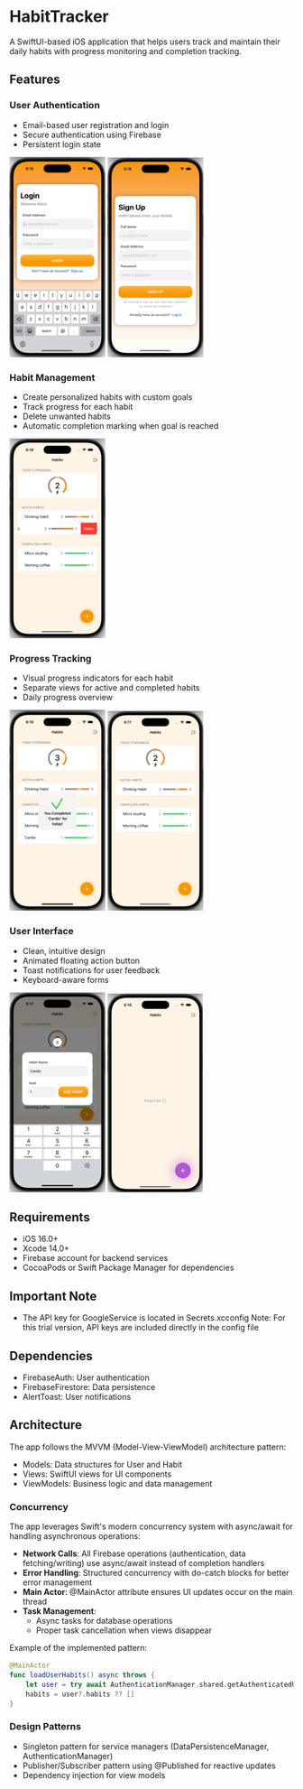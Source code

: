 # HabitTracker

A SwiftUI-based iOS application that helps users track and maintain their daily habits with progress monitoring and completion tracking.

## Features

### User Authentication
- Email-based user registration and login
- Secure authentication using Firebase
- Persistent login state
  
![ScreenShot](/ScreenShots/Login.png)
![ScreenShot](/ScreenShots/Signup.png)

### Habit Management
- Create personalized habits with custom goals
- Track progress for each habit
- Delete unwanted habits
- Automatic completion marking when goal is reached
  
![ScreenShot](/ScreenShots/RemoveHabit.png)

### Progress Tracking
- Visual progress indicators for each habit
- Separate views for active and completed habits
- Daily progress overview
  
![ScreenShot](/ScreenShots/CompletedHabit.png)
![ScreenShot](/ScreenShots/MainScreen.png)

### User Interface
- Clean, intuitive design
- Animated floating action button
- Toast notifications for user feedback
- Keyboard-aware forms
  
![ScreenShot](/ScreenShots/AddHabit.png)
![ScreenShot](/ScreenShots/EmptyList.png)

## Requirements

- iOS 16.0+
- Xcode 14.0+
- Firebase account for backend services
- CocoaPods or Swift Package Manager for dependencies

## Important Note

- The API key for GoogleService is located in Secrets.xcconfig
  Note: For this trial version, API keys are included directly in the config file

## Dependencies

- FirebaseAuth: User authentication
- FirebaseFirestore: Data persistence
- AlertToast: User notifications

## Architecture

The app follows the MVVM (Model-View-ViewModel) architecture pattern:
- Models: Data structures for User and Habit
- Views: SwiftUI views for UI components
- ViewModels: Business logic and data management

### Concurrency

The app leverages Swift's modern concurrency system with async/await for handling asynchronous operations:

- **Network Calls**: All Firebase operations (authentication, data fetching/writing) use async/await instead of completion handlers
- **Error Handling**: Structured concurrency with do-catch blocks for better error management
- **Main Actor**: @MainActor attribute ensures UI updates occur on the main thread
- **Task Management**: 
  - Async tasks for database operations
  - Proper task cancellation when views disappear

Example of the implemented pattern:
```swift
@MainActor
func loadUserHabits() async throws {
    let user = try await AuthenticationManager.shared.getAuthenticatedUser()
    habits = user?.habits ?? []
}
```

### Design Patterns
- Singleton pattern for service managers (DataPersistenceManager, AuthenticationManager)
- Publisher/Subscriber pattern using @Published for reactive updates
- Dependency injection for view models
